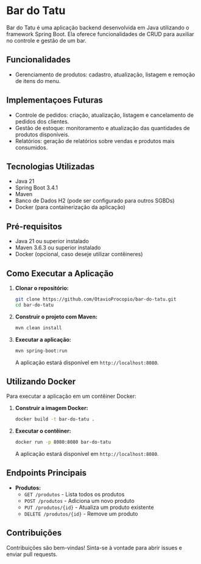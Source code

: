 # Bar do Tatu

Bar do Tatu é uma aplicação backend desenvolvida em Java utilizando o framework Spring Boot. Ela oferece funcionalidades de CRUD para auxiliar no controle e gestão de um bar.

## Funcionalidades

- Gerenciamento de produtos: cadastro, atualização, listagem e remoção de itens do menu.

## Implementaçoes Futuras
- Controle de pedidos: criação, atualização, listagem e cancelamento de pedidos dos clientes.
- Gestão de estoque: monitoramento e atualização das quantidades de produtos disponíveis.
- Relatórios: geração de relatórios sobre vendas e produtos mais consumidos.

## Tecnologias Utilizadas

- Java 21
- Spring Boot 3.4.1
- Maven 
- Banco de Dados H2 (pode ser configurado para outros SGBDs)
- Docker (para containerização da aplicação)

## Pré-requisitos

- Java 21 ou superior instalado
- Maven 3.6.3 ou superior instalado
- Docker (opcional, caso deseje utilizar contêineres)

## Como Executar a Aplicação

1. **Clonar o repositório:**

   ```bash
   git clone https://github.com/OtavioProcopio/bar-do-tatu.git
   cd bar-do-tatu
   ```

2. **Construir o projeto com Maven:**

   ```bash
   mvn clean install
   ```

3. **Executar a aplicação:**

   ```bash
   mvn spring-boot:run
   ```

   A aplicação estará disponível em `http://localhost:8080`.

## Utilizando Docker

Para executar a aplicação em um contêiner Docker:

1. **Construir a imagem Docker:**

   ```bash
   docker build -t bar-do-tatu .
   ```

2. **Executar o contêiner:**

   ```bash
   docker run -p 8080:8080 bar-do-tatu
   ```

   A aplicação estará disponível em `http://localhost:8080`.

## Endpoints Principais

- **Produtos:**
  - `GET /produtos` - Lista todos os produtos
  - `POST /produtos` - Adiciona um novo produto
  - `PUT /produtos/{id}` - Atualiza um produto existente
  - `DELETE /produtos/{id}` - Remove um produto

## Contribuições

Contribuições são bem-vindas! Sinta-se à vontade para abrir issues e enviar pull requests.